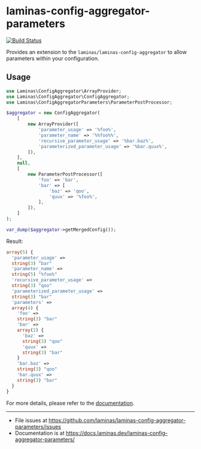 # laminas-config-aggregator-parameters

[![Build Status](https://github.com/laminas/laminas-config-aggregator-parameters/workflows/Continuous%20Integration/badge.svg)](https://github.com/laminas/laminas-config-aggregator-parameters/actions?query=workflow%3A"Continuous+Integration")

Provides an extension to the `laminas/laminas-config-aggregator` to allow parameters within your configuration.
 
## Usage

```php
use Laminas\ConfigAggregator\ArrayProvider;
use Laminas\ConfigAggregator\ConfigAggregator;
use Laminas\ConfigAggregatorParameters\ParameterPostProcessor;

$aggregator = new ConfigAggregator(
    [
        new ArrayProvider([
            'parameter_usage' => '%foo%',
            'parameter_name' => '%%foo%%',
            'recursive_parameter_usage' => '%bar.baz%',
            'parameterized_parameter_usage' => '%bar.quux%',
        ]),
    ],
    null,
    [
        new ParameterPostProcessor([
            'foo' => 'bar',
            'bar' => [
                'baz' => 'qoo',
                'quux' => '%foo%', 
            ],
        ]),
    ]
);

var_dump($aggregator->getMergedConfig());
```

Result:

```php
array(5) {
  'parameter_usage' =>
  string(3) "bar"
  'parameter_name' =>
  string(5) "%foo%"
  'recursive_parameter_usage' =>
  string(3) "qoo"
  'parameterized_parameter_usage' =>
  string(3) "bar"
  'parameters' =>
  array(4) {
    'foo' =>
    string(3) "bar"
    'bar' =>
    array(2) {
      'baz' =>
      string(3) "qoo"
      'quux' =>
      string(3) "bar"
    }
    'bar.baz' =>
    string(3) "qoo"
    'bar.quux' =>
    string(3) "bar"
  }
}
```

For more details, please refer to the [documentation](https://docs.laminas.dev/laminas-config-aggregator-parameters/).

-----

- File issues at https://github.com/laminas/laminas-config-aggregator-parameters/issues
- Documentation is at https://docs.laminas.dev/laminas-config-aggregator-parameters/
